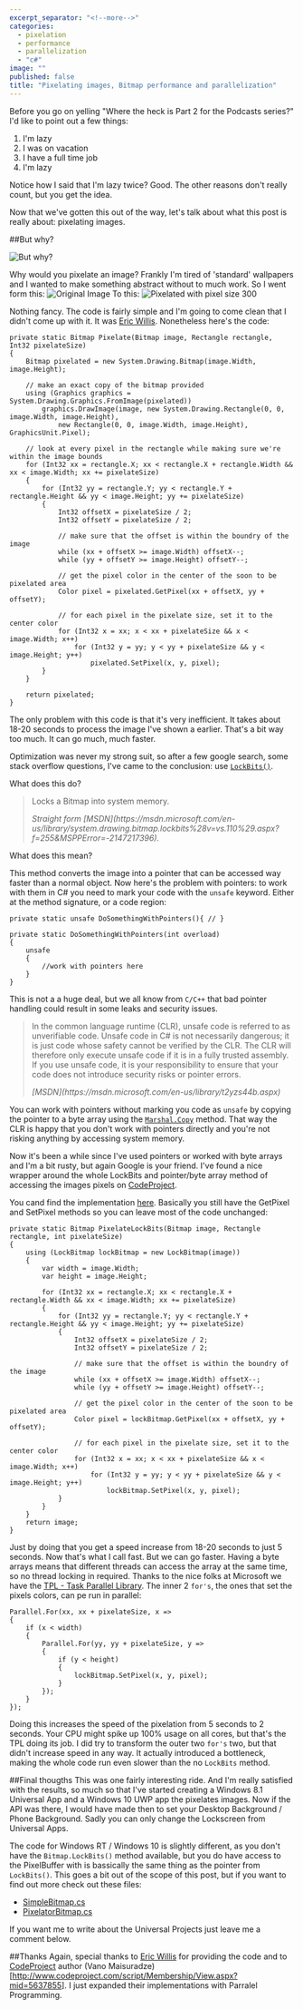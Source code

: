 ```yaml
---
excerpt_separator: "<!--more-->"
categories: 
  - pixelation
  - performance
  - parallelization
  - "c#"
image: ""
published: false
title: "Pixelating images, Bitmap performance and parallelization"
---
```


Before you go on yelling "Where the heck is Part 2 for the Podcasts series?" I'd like to point out a few things:

1. I'm lazy
2. I was on vacation 
3. I have a full time job
4. I'm lazy

Notice how I said that I'm lazy twice? Good. The other reasons don't really count, but you get the idea.

Now that we've gotten this out of the way, let's talk about what this post is really about: pixelating images.

##But why?

![But why?]({{site.baseurl}}/assets/post-images/Ryan_Reynolds_But_Why.gif)

Why would you pixelate an image? Frankly I'm tired of 'standard' wallpapers and I wanted to make something abstract without to much work. So I went form this:
![Original Image]({{site.baseurl}}/assets/post-images/original.jpg)
To this:
![Pixelated with pixel size 300]({{site.baseurl}}/assets/post-images/result300.jpg)

Nothing fancy. The code is fairly simple and I'm going to come clean that I didn't come up with it. It was [Eric Willis](http://notes.ericwillis.com/2009/11/pixelate-an-image-with-csharp/). Nonetheless here's the code:


```
private static Bitmap Pixelate(Bitmap image, Rectangle rectangle, Int32 pixelateSize)
{
    Bitmap pixelated = new System.Drawing.Bitmap(image.Width, image.Height);
 
    // make an exact copy of the bitmap provided
    using (Graphics graphics = System.Drawing.Graphics.FromImage(pixelated))
        graphics.DrawImage(image, new System.Drawing.Rectangle(0, 0, image.Width, image.Height),
            new Rectangle(0, 0, image.Width, image.Height), GraphicsUnit.Pixel);
 
    // look at every pixel in the rectangle while making sure we're within the image bounds
    for (Int32 xx = rectangle.X; xx < rectangle.X + rectangle.Width && xx < image.Width; xx += pixelateSize)
    {
        for (Int32 yy = rectangle.Y; yy < rectangle.Y + rectangle.Height && yy < image.Height; yy += pixelateSize)
        {
            Int32 offsetX = pixelateSize / 2;
            Int32 offsetY = pixelateSize / 2;
 
            // make sure that the offset is within the boundry of the image
            while (xx + offsetX >= image.Width) offsetX--;
            while (yy + offsetY >= image.Height) offsetY--;
 
            // get the pixel color in the center of the soon to be pixelated area
            Color pixel = pixelated.GetPixel(xx + offsetX, yy + offsetY);
 
            // for each pixel in the pixelate size, set it to the center color
            for (Int32 x = xx; x < xx + pixelateSize && x < image.Width; x++)
                for (Int32 y = yy; y < yy + pixelateSize && y < image.Height; y++)
                    pixelated.SetPixel(x, y, pixel);
        }
    }
 
    return pixelated;
}
```

The only problem with this code is that it's very inefficient. It takes about 18-20 seconds to process the image I've shown a earlier. That's a bit way too much. It can go much, much faster.

Optimization was never my strong suit, so after a few google search, some stack overflow questions, I've came to the conclusion: use [`LockBits()`](https://msdn.microsoft.com/en-us/library/system.drawing.bitmap.lockbits%28v=vs.110%29.aspx?f=255&MSPPError=-2147217396). 

What does this do? 

> Locks a Bitmap into system memory.
> <footer><cite>Straight form [MSDN](https://msdn.microsoft.com/en-us/library/system.drawing.bitmap.lockbits%28v=vs.110%29.aspx?f=255&MSPPError=-2147217396).</cite></footer>

What does this mean? 

This method converts the image into a pointer that can be accessed way faster than a normal object. Now here's the problem with pointers: to work with them in C# you need to mark your code with the `unsafe` keyword. Either at the method signature, or a code region:

```
private static unsafe DoSomethingWithPointers(){ // }

private static DoSomethingWithPointers(int overload)
{
	unsafe
    {
    	//work with pointers here
    }
}
```
This is not a a huge deal, but we all know from `C/C++` that bad pointer handling could result in some leaks and security issues.

> In the common language runtime (CLR), unsafe code is referred to as unverifiable code. Unsafe code in C# is not necessarily dangerous; it is just code whose safety cannot be verified by the CLR. The CLR will therefore only execute unsafe code if it is in a fully trusted assembly. If you use unsafe code, it is your responsibility to ensure that your code does not introduce security risks or pointer errors.
> <footer><cite>[MSDN](https://msdn.microsoft.com/en-us/library/t2yzs44b.aspx)</cite><footer>

You can work with pointers without marking you code as `unsafe` by copying the pointer to a byte array using the [`Marshal.Copy`](https://msdn.microsoft.com/en-us/library/system.runtime.interopservices.marshal.copy(v=vs.80).aspx) method. That way the CLR is happy that you don't work with pointers directly and you're not risking anything by accessing system memory.

Now it's been a while since I've used pointers or worked with byte arrays and I'm a bit rusty, but again Google is your friend. I've found a nice wrapper around the whole LockBits and pointer/byte array method of accessing the images pixels on [CodeProject](http://www.codeproject.com/Tips/240428/Work-with-bitmap-faster-with-Csharp).

You cand find the implementation [here](https://github.com/robertiagar/Pixelator/blob/master/Pixelator.Console/LockBitmap.cs). Basically you still have the GetPixel and SetPixel methods so you can leave most of the code unchanged:

```
private static Bitmap PixelateLockBits(Bitmap image, Rectangle rectangle, int pixelateSize)
{
	using (LockBitmap lockBitmap = new LockBitmap(image))
	{
		var width = image.Width;
		var height = image.Height;

		for (Int32 xx = rectangle.X; xx < rectangle.X + rectangle.Width && xx < image.Width; xx += pixelateSize)
		{
			for (Int32 yy = rectangle.Y; yy < rectangle.Y + rectangle.Height && yy < image.Height; yy += pixelateSize)
			{
				Int32 offsetX = pixelateSize / 2;
				Int32 offsetY = pixelateSize / 2;

				// make sure that the offset is within the boundry of the image
				while (xx + offsetX >= image.Width) offsetX--;
				while (yy + offsetY >= image.Height) offsetY--;

				// get the pixel color in the center of the soon to be pixelated area
				Color pixel = lockBitmap.GetPixel(xx + offsetX, yy + offsetY);

				// for each pixel in the pixelate size, set it to the center color
				for (Int32 x = xx; x < xx + pixelateSize && x < image.Width; x++)
					for (Int32 y = yy; y < yy + pixelateSize && y < image.Height; y++)
						lockBitmap.SetPixel(x, y, pixel);
			}
		}
	}
	return image;
}
```

Just by doing that you get a speed increase from 18-20 seconds to just 5 seconds. Now that's what I call fast. But we can go faster. Having a byte arrays means that different threads can access the array at the same time, so no thread locking in required. Thanks to the nice folks at Microsoft we have the [TPL - Task Parallel Library](http://blogs.msdn.com/b/pfxteam/). The inner 2 `for's`, the ones that set the pixels colors, can pe run in parallel:

```
Parallel.For(xx, xx + pixelateSize, x =>
{
	if (x < width)
	{
		Parallel.For(yy, yy + pixelateSize, y =>
		{
			if (y < height)
			{
				lockBitmap.SetPixel(x, y, pixel);
			}
		});
	}
});
```

Doing this increases the speed of the pixelation from 5 seconds to 2 seconds. Your CPU might spike up 100% usage on all cores, but that's the TPL doing its job. I did try to transform the outer two `for's` two, but that didn't increase speed in any way. It actually introduced a bottleneck, making the whole code run even slower than the no `LockBits` method.

##Final thougths
This was one fairly interesting ride. And I'm really satisfied with the results, so much so that I've started creating a Windows 8.1 Universal App and a Windows 10 UWP app the pixelates images. Now if the API was there, I would have made then to set your Desktop Background / Phone Background. Sadly you can only change the Lockscreen from Universal Apps.

The code for Windows RT / Windows 10 is slightly different, as you don't have the `Bitmap.LockBits()` method available, but you do have access to the PixelBuffer with is bassically the same thing as the pointer from `LockBits()`. This goes a bit out of the scope of this post, but if you want to find out more check out these files:

* [SimpleBitmap.cs](https://github.com/robertiagar/Pixelator/blob/master/Pixelator.Core/SimpleBitmap.cs)
* [PixelatorBitmap.cs](https://github.com/robertiagar/Pixelator/blob/master/Pixelator.Core/PixelatorBitmap.cs)

If you want me to write about the Universal Projects just leave me a comment below.

##Thanks
Again, special thanks to [Eric Willis](http://notes.ericwillis.com/2009/11/pixelate-an-image-with-csharp/) for providing the code and to [CodeProject](http://www.codeproject.com/Tips/240428/Work-with-bitmap-faster-with-Csharp) author (Vano Maisuradze)[http://www.codeproject.com/script/Membership/View.aspx?mid=5637855]. I just expanded their implementations with Parralel Programming.
